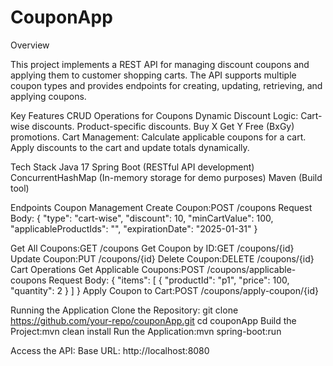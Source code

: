 # CouponApp
Overview

This project implements a REST API for managing discount coupons and applying them to customer shopping carts. The API supports multiple coupon types and provides endpoints for creating, updating, retrieving, and applying coupons.

Key Features
CRUD Operations for Coupons
Dynamic Discount Logic:
Cart-wise discounts.
Product-specific discounts.
Buy X Get Y Free (BxGy) promotions.
Cart Management:
Calculate applicable coupons for a cart.
Apply discounts to the cart and update totals dynamically.

Tech Stack
Java 17
Spring Boot (RESTful API development)
ConcurrentHashMap (In-memory storage for demo purposes)
Maven (Build tool)

Endpoints
Coupon Management
Create Coupon:POST /coupons
Request Body:
{
  "type": "cart-wise",
  "discount": 10,
  "minCartValue": 100,
  "applicableProductIds": "",
  "expirationDate": "2025-01-31"
}

Get All Coupons:GET /coupons
Get Coupon by ID:GET /coupons/{id}
Update Coupon:PUT /coupons/{id}
Delete Coupon:DELETE /coupons/{id}
Cart Operations
Get Applicable Coupons:POST /coupons/applicable-coupons
Request Body:
{
  "items": [
    { "productId": "p1", "price": 100, "quantity": 2 }
  ]
}
Apply Coupon to Cart:POST /coupons/apply-coupon/{id}

Running the Application
Clone the Repository:
git clone https://github.com/your-repo/couponApp.git
cd couponApp
Build the Project:mvn clean install
Run the Application:mvn spring-boot:run

Access the API:
Base URL: http://localhost:8080

